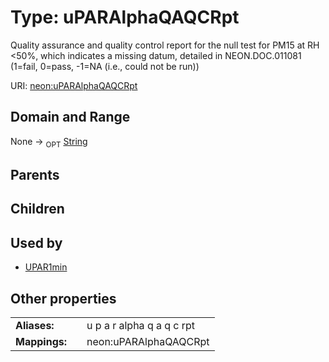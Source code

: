 
# Type: uPARAlphaQAQCRpt


Quality assurance and quality control report for the null test for PM15 at RH <50%, which indicates a missing datum, detailed in NEON.DOC.011081 (1=fail, 0=pass, -1=NA (i.e., could not be run))

URI: [neon:uPARAlphaQAQCRpt](https://data.neonscience.org/uPARAlphaQAQCRpt)


## Domain and Range

None ->  <sub>OPT</sub> [String](types/String.md)

## Parents


## Children


## Used by

 * [UPAR1min](UPAR1min.md)

## Other properties

|  |  |  |
| --- | --- | --- |
| **Aliases:** | | u p a r alpha q a q c rpt |
| **Mappings:** | | neon:uPARAlphaQAQCRpt |

